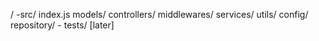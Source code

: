 /
    -src/
        index.js
        models/
        controllers/
        middlewares/
        services/
        utils/
        config/
        repository/
    - tests/ [later]